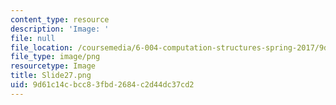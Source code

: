 ```yaml
---
content_type: resource
description: 'Image: '
file: null
file_location: /coursemedia/6-004-computation-structures-spring-2017/9d61c14cbcc83fbd2684c2d44dc37cd2_Slide27.png
file_type: image/png
resourcetype: Image
title: Slide27.png
uid: 9d61c14c-bcc8-3fbd-2684-c2d44dc37cd2
---
```

